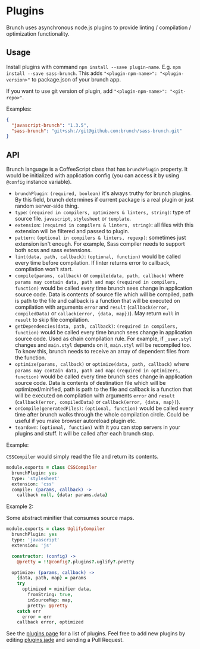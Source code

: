 # Plugins

Brunch uses asynchronous node.js plugins to provide linting / compilation / optimization functionality.

## Usage

Install plugins with command `npm install --save plugin-name`. E.g. `npm install --save sass-brunch`. This adds `"<plugin-npm-name>": "<plugin-version>"` to package.json of your brunch app.

If you want to use git version of plugin, add `"<plugin-npm-name>": "<git-repo>"`.

Examples:

```json
{
  "javascript-brunch": "1.3.5",
  "sass-brunch": "git+ssh://git@github.com:brunch/sass-brunch.git"
}
```

## API

Brunch language is a CoffeeScript class that has `brunchPlugin` property. It would be initialized with application config (you can access it by using `@config` instance variable).

* `brunchPlugin`: `(required, boolean)` it's always truthy for brunch plugins. By this field, brunch determines if current package is a real plugin or just random server-side thing.
* `type`: `(required in compilers, optimizers & linters, string)`: type of source file. `javascript`, `stylesheet` or `template`.
* `extension`: `(required in compilers & linters, string)`: all files with this extension will be filtered and passed to plugin.
* `pattern`: `(optional in compilers & linters, regexp)`: sometimes just extension isn't enough. For example, Sass compiler needs to support both scss and sass extensions.
* `lint(data, path, callback)`: `(optional, function)` would be called every time before compilation. If linter returns error to callback, compilation won't start.
* `compile(params, callback)` or `compile(data, path, callback)` where `params may contain data, path and map`: `(required in compilers, function)` would be called every time brunch sees change in application source code. Data is contents of source file which will be compiled, path is path to the file and callback is a function that will be executed on compilation with arguments `error` and `result` (`callback(error, compiledData)` or `callack(error, {data, map})`). May return `null` in `result` to skip file compilation.
* `getDependencies(data, path, callback)`: `(required in compilers, function)` would be called every time brunch sees change in application source code. Used as chain compilation rule. For example, if `_user.styl` changes and `main.styl` depends on it, `main.styl` will be recompiled too. To know this, brunch needs to receive an array of dependent files from the function.
* `optimize(params, callback)` or `optimize(data, path, callback)` where `params may contain data, path and map`: `(required in optimizers, function)` would be called every time brunch sees change in application source code. Data is contents of destination file which will be optimized/minified, path is path to the file and callback is a function that will be executed on compilation with arguments `error` and `result` (`callback(error, compiledData)` or `callback(error, {data, map})`).
* `onCompile(generatedFiles)`: `(optional, function)` would be called every time after brunch walks through the whole compilation circle. Could be useful if you make browser autoreload plugin etc.
* `teardown`: `(optional, function)` with it you can stop servers in your plugins and stuff. It will be called after each brunch stop.


Example:

`CSSCompiler` would simply read the file and return its contents.

```coffeescript
module.exports = class CSSCompiler
  brunchPlugin: yes
  type: 'stylesheet'
  extension: 'css'
  compile: (params, callback) ->
    callback null, {data: params.data}
```

Example 2:

Some abstract minifier that consumes source maps.

```coffeescript
module.exports = class UglifyCompiler
  brunchPlugin: yes
  type: 'javascript'
  extension: 'js'

  constructor: (config) ->
    @pretty = !!@config?.plugins?.uglify?.pretty

  optimize: (params, callback) ->
    {data, path, map} = params
    try
      optimized = minifier data,
        fromString: true,
        inSourceMap: map,
        pretty: @pretty
    catch err
      error = err
    callback error, optimized
```

See the [plugins page](http://brunch.io/plugins.html) for a list of plugins. Feel free to add new plugins by editing [plugins.jade](https://github.com/brunch/brunch.github.io/blob/brunch/app/plugins.jade) and sending a Pull Request.
